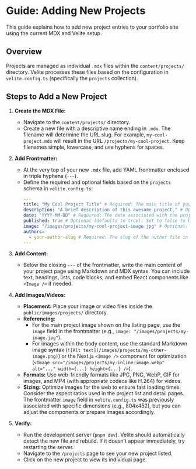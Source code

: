# Guide: Adding New Projects

This guide explains how to add new project entries to your portfolio site using the current MDX and Velite setup.

## Overview

Projects are managed as individual `.mdx` files within the `content/projects/` directory. Velite processes these files based on the configuration in `velite.config.ts` (specifically the `projects` collection).

## Steps to Add a New Project

1.  **Create the MDX File:**
    *   Navigate to the `content/projects/` directory.
    *   Create a new file with a descriptive name ending in `.mdx`. The filename will determine the URL slug. For example, `my-cool-project.mdx` will result in the URL `/projects/my-cool-project`. Keep filenames simple, lowercase, and use hyphens for spaces.

2.  **Add Frontmatter:**
    *   At the very top of your new `.mdx` file, add YAML frontmatter enclosed in triple hyphens (`---`).
    *   Define the required and optional fields based on the `projects` schema in `velite.config.ts`:
        ```yaml
        ---
        title: "My Cool Project Title" # Required: The main title of your project.
        description: "A brief description of this awesome project." # Optional: A short summary.
        date: "YYYY-MM-DD" # Required: The date associated with the project (e.g., completion date). Use ISO format.
        published: true # Optional (defaults to true): Set to false to hide the project from the list page.
        image: "/images/projects/my-cool-project-image.jpg" # Optional: Path to the main project image (see Image/Video section below).
        authors:
          - your-author-slug # Required: The slug of the author file in content/authors/ (e.g., shadcn). You can create your own author file there.
        ---
        ```

3.  **Add Content:**
    *   Below the closing `---` of the frontmatter, write the main content of your project page using Markdown and MDX syntax. You can include text, headings, lists, code blocks, and embed React components like `<Image />` if needed.

4.  **Add Images/Videos:**
    *   **Placement:** Place your image or video files inside the `public/images/projects/` directory.
    *   **Referencing:**
        *   For the main project image shown on the listing page, use the `image` field in the frontmatter (e.g., `image: "/images/projects/my-image.jpg"`).
        *   For images within the body content, use the standard Markdown image syntax (`![Alt text](/images/projects/my-other-image.png)`) or the Next.js `<Image />` component for optimization (`<Image src="/images/projects/my-inline-image.webp" alt="..." width={...} height={...} />`).
    *   **Formats:** Use web-friendly formats like JPG, PNG, WebP, GIF for images, and MP4 (with appropriate codecs like H.264) for videos.
    *   **Sizing:** Optimize images for the web to ensure fast loading times. Consider the aspect ratios used in the project list and detail pages. The frontmatter `image` field in `velite.config.ts` was previously associated with specific dimensions (e.g., 804x452), but you can adjust the components or prepare images accordingly.

5.  **Verify:**
    *   Run the development server (`pnpm dev`). Velite should automatically detect the new file and rebuild. If it doesn't appear immediately, try restarting the server.
    *   Navigate to the `/projects` page to see your new project listed.
    *   Click on the new project to view its individual page.
